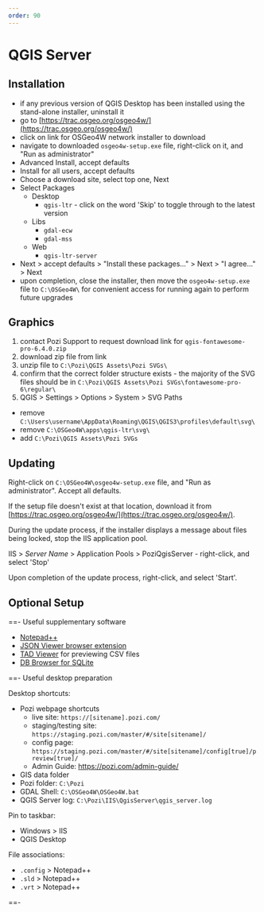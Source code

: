 ```yaml
---
order: 90
---
```


# QGIS Server

## Installation

* if any previous version of QGIS Desktop has been installed using the stand-alone installer, uninstall it
* go to [https://trac.osgeo.org/osgeo4w/](https://trac.osgeo.org/osgeo4w/)
* click on link for OSGeo4W network installer to download
* navigate to downloaded `osgeo4w-setup.exe` file, right-click on it, and "Run as administrator"
* Advanced Install, accept defaults
* Install for all users, accept defaults
* Choose a download site, select top one, Next
* Select Packages
  * Desktop
    * `qgis-ltr` - click on the word 'Skip' to toggle through to the latest version
  * Libs
    * `gdal-ecw`
    * `gdal-mss`
  * Web
    * `qgis-ltr-server`
* Next > accept defaults > "Install these packages..." > Next > "I agree..." > Next
* upon completion, close the installer, then move the `osgeo4w-setup.exe` file to `C:\OSGeo4W\` for convenient access for running again to perform future upgrades

## Graphics

1. contact Pozi Support to request download link for `qgis-fontawesome-pro-6.4.0.zip`
2. download zip file from link
3. unzip file to `C:\Pozi\QGIS Assets\Pozi SVGs\`
4. confirm that the correct folder structure exists - the majority of the SVG files should be in `C:\Pozi\QGIS Assets\Pozi SVGs\fontawesome-pro-6\regular\`
5. QGIS > Settings > Options > System > SVG Paths
  - remove `C:\Users\username\AppData\Roaming\QGIS\QGIS3\profiles\default\svg\`
  - remove `C:\OSGeo4W\apps\qgis-ltr\svg\`
  - add `C:\Pozi\QGIS Assets\Pozi SVGs`

## Updating

Right-click on `C:\OSGeo4W\osgeo4w-setup.exe` file, and "Run as administrator". Accept all defaults.

If the setup file doesn't exist at that location, download it from [https://trac.osgeo.org/osgeo4w/](https://trac.osgeo.org/osgeo4w/).

During the update process, if the installer displays a message about files being locked, stop the IIS application pool.

IIS > *Server Name* > Application Pools > PoziQgisServer - right-click, and select 'Stop'

Upon completion of the update process, right-click, and select 'Start'.

## Optional Setup

==- Useful supplementary software

* [Notepad++](https://notepad-plus-plus.org/downloads/)
* [JSON Viewer browser extension](https://chrome.google.com/webstore/detail/json-viewer/gbmdgpbipfallnflgajpaliibnhdgobh/)
* [TAD Viewer](https://www.tadviewer.com/) for previewing CSV files
* [DB Browser for SQLite](https://sqlitebrowser.org/dl/)

==- Useful desktop preparation

Desktop shortcuts:

* Pozi webpage shortcuts
  * live site: `https://[sitename].pozi.com/`
  * staging/testing site: `https://staging.pozi.com/master/#/site[sitename]/`
  * config page: `https://staging.pozi.com/master/#/site[sitename]/config[true]/preview[true]/`
  * Admin Guide: https://pozi.com/admin-guide/
* GIS data folder
* Pozi folder: `C:\Pozi`
* GDAL Shell: `C:\OSGeo4W\OSGeo4W.bat`
* QGIS Server log: `C:\Pozi\IIS\QgisServer\qgis_server.log`

Pin to taskbar:

* Windows > IIS
* QGIS Desktop

File associations:

* `.config` > Notepad++
* `.sld` > Notepad++
* `.vrt` > Notepad++

==-

